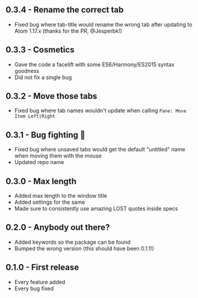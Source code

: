 ## 0.3.4 - Rename the correct tab
- Fixed bug where tab-title would rename the wrong tab after updating to Atom 1.17.x (thanks for the PR, @Jesperbk!)

## 0.3.3 - Cosmetics
- Gave the code a facelift with some ES6/Harmony/ES2015 syntax goodness
- Did not fix a single bug

## 0.3.2 - Move those tabs
- Fixed bug where tab names wouldn't update when calling `Pane: Move Item Left|Right`

## 0.3.1 - Bug fighting :facepunch:
- Fixed bug where unsaved tabs would get the default "untitled" name when moving them with the mouse
- Updated repo name

## 0.3.0 - Max length
- Added max length to the window title
- Added settings for the same
- Made sure to consistently use amazing LOST quotes inside specs

## 0.2.0 - Anybody out there?
- Added keywords so the package can be found
- Bumped the wrong version (this should have been 0.1.1!)

## 0.1.0 - First release
- Every feature added
- Every bug fixed
